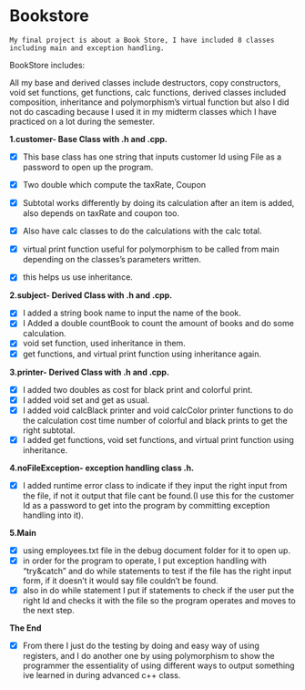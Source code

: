# Bookstore
	My final project is about a Book Store, I have included 8 classes including main and exception handling.

BookStore includes:

All my base and derived classes include destructors, copy constructors, void set functions, get functions, calc functions, derived classes included composition, inheritance and polymorphism’s virtual function but also I did not do cascading because I used it in my midterm classes which I have practiced on a lot during the semester. 

**1.customer- Base Class with .h and .cpp.**
- [x] This base class has one string that inputs customer Id using File as a password to open up the program.
- [x] Two double which compute the taxRate, Coupon 
- [x] Subtotal works differently by doing its calculation after an item is added, also depends on taxRate and coupon too.
- [x] Also have calc classes to do the calculations with the calc total.
- [x] virtual print function useful for polymorphism to be called from main depending on the classes’s parameters written.
- [x] this helps us use inheritance.


**2.subject- Derived Class with .h and .cpp.**
- [x] I added a string book name to input the name of the book.
- [x] I Added a double countBook to count the amount of books and do some calculation.
- [x] void set function, used inheritance in them.
- [x] get functions, and virtual print function using inheritance again.

**3.printer- Derived Class with .h and .cpp.**
- [x] I added two doubles as cost for black print and colorful print.
- [x] I added void set and get as usual.
- [x] I added void calcBlack printer and void calcColor printer functions to do the calculation cost time number of colorful and black prints to get the right subtotal.
- [x]  I added get functions, void set functions, and virtual print function using inheritance. 

**4.noFileException- exception handling class .h.**
- [x] I added runtime error class to indicate if they input the right input from the file, if not it output that file cant be found.(I use this for the customer Id as a password to get into the program by committing exception handling into it).

**5.Main**
- [x] using employees.txt file in the debug document folder for it to open up.
- [x] in order for the program to operate, I put exception handling with “try&catch” and do while statements to test if the file has the right input form, if it doesn’t it would say file couldn’t be found.
- [x] also in do while statement I put if statements  to check if the user put the right Id and checks it with the file so the program operates and moves to the next step.

**The End**
- [x] From there I just do the testing by doing and easy way of using registers, and I do another one by using polymorphism to show the programmer the essentiality of using different ways to output something ive learned in during advanced c++ class.
